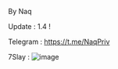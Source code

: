 By Naq

Update : 1.4 !

Telegram : https://t.me/NaqPriv

7Slay : ![image](https://github.com/ALPHA7Back/7Slaytool/assets/163157882/49880634-9163-4a50-ba31-fcecd5d707a1)



